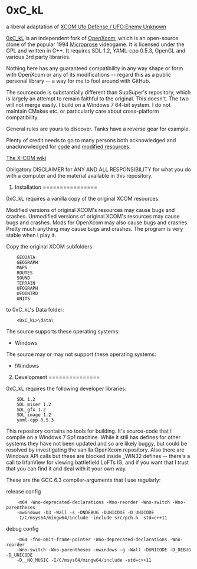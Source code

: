 # 0xC_kL

a liberal adaptation of [XCOM:Ufo Defense / UFO:Enemy Unknown][1]

[1]: https://en.wikipedia.org/wiki/UFO:_Enemy_Unknown

[0xC_kL][2] is an independent fork of [OpenXcom][3], which is an open-source clone of the popular 1994 [Microprose][4] videogame. It is licensed under the GPL and written in C++. It requires SDL 1.2, YAML-cpp 0.5.3, OpenGL and various 3rd party libraries.

[2]: https://github.com/kevL/0xC_kL
[3]: https://github.com/SupSuper/OpenXcom
[4]: https://en.wikipedia.org/wiki/MicroProse

Nothing here has any guaranteed compatibility in any way shape or form with OpenXcom or any of its modifications -- regard this as a public personal library -- a way for me to fool around with GitHub.

The sourcecode is substantially different than SupSuper's repository, which is largely an attempt to remain faithful to the original. This doesn't. The two will not merge easily. I build on a Windows 7 64-bit system. I do not maintain CMakes etc. or particularly care about cross-platform compatibility.

General rules are yours to discover. Tanks have a reverse gear for example.

Plenty of credit needs to go to many persons both acknowledged and unacknowledged for [code][5] and [modified resources][6].

[5]: http://openxcom.org/
[6]: http://openxcom.org/forum/

[The X-COM wiki][7]

[7]: http://www.ufopaedia.org/index.php/Main_Page

Obligatory DISCLAIMER for ANY AND ALL RESPONSIBILITY for what you do with a computer and the material available in this repository.


1. Installation
================

0xC_kL requires a vanilla copy of the original XCOM resources.

Modified versions of original XCOM's resources may cause bugs and crashes. Unmodified versions of original XCOM's resources may cause bugs and crashes. Mods for OpenXcom may also cause bugs and crashes. Pretty much anything may cause bugs and crashes. The program is very stable when I play it.

Copy the original XCOM subfolders

		GEODATA
		GEOGRAPH
		MAPS
		ROUTES
		SOUND
		TERRAIN
		UFOGRAPH
		UFOINTRO
		UNITS

to 0xC_kL's Data folder:

		<0xC_kL>\data\


The source supports these operating systems:
- Windows

The source may or may not support these operating systems:
- !Windows


2. Development
===============

0xC_kL requires the following developer libraries:

		SDL 1.2
		SDL_mixer 1.2
		SDL_gfx 1.2
		SDL_image 1.2
		yaml-cpp 0.5.3

This repository contains no tools for building. It's source-code that I compile on a Windows 7 Sp1 machine. While it still has defines for other systems they have not been updated and so are likely buggy, but could be resolved by investigating the vanilla OpenXcom repository. Also there are Windows API calls but these are blocked inside _WIN32 defines -- there's a call to IrfanView for viewing battlefield LoFTs IG, and if you want that I trust that you can find it and deal with it your own way.

These are the GCC 6.3 compiler-arguments that I use regularly:

release config

		-m64 -Wno-deprecated-declarations -Wno-reorder -Wno-switch -Wno-parentheses
		-mwindows -O3 -Wall -s -DNDEBUG -DUNICODE -D_UNICODE
		-I/C/msys64/mingw64/include -include src/pch.h -std=c++11

debug config

		-m64 -fno-omit-frame-pointer -Wno-deprecated-declarations -Wno-reorder
		-Wno-switch -Wno-parentheses -mwindows -g -Wall -DUNICODE -D_DEBUG -D_UNICODE
		-D__NO_MUSIC -I/C/msys64/mingw64/include -std=c++11